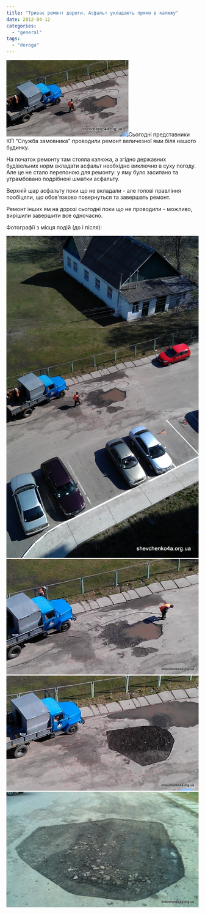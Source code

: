 ```yaml
---
title: "Триває ремонт дороги. Асфальт укладають прямо в калюжу"
date: 2012-04-12
categories: 
  - "general"
tags: 
  - "doroga"
---
```


![](/wp-content/uploads/2012/04/Remont-dorogi1.jpg "Ремонт дороги")Сьогодні представники КП "Служба замовника" проводили ремонт величезної ями біля нашого будинку.

На початок ремонту там стояла калюжа, а згідно державних будівельних норм вкладати асфальт необхідно виключно в суху погоду. Але це не стало перепоною для ремонту: у яму було засипано та утрамбовано подрібнені шматки асфальту.

Верхній шар асфальту поки що не вкладали - але голові правління пообіцяли, що обов'язково повернуться та завершать ремонт.

Ремонт інших ям на дорозі сьогодні поки що не проводили - можливо, вирішили завершити все одночасно.

Фотографії з місця подій (до і після): <!--more-->

[![](/wp-content/uploads/2012/04/IMAG0295.jpg "IMAG0295")](/wp-content/uploads/2012/04/IMAG0295.jpg)[![](/wp-content/uploads/2012/04/IMAG0297.jpg "IMAG0297")](/wp-content/uploads/2012/04/IMAG0297.jpg)[![](/wp-content/uploads/2012/04/IMAG0300.jpg "IMAG0300")](/wp-content/uploads/2012/04/IMAG0300.jpg)[![](/wp-content/uploads/2012/04/IMAG0863.jpg "IMAG0863")](/wp-content/uploads/2012/04/IMAG0863.jpg)
